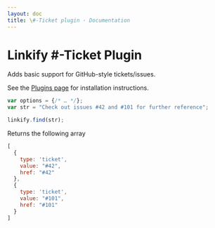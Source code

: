 ```yaml
---
layout: doc
title: \#-Ticket plugin · Documentation
---
```


# Linkify #-Ticket Plugin

Adds basic support for GitHub-style tickets/issues.

See the [Plugins page](plugins.html#general-installation) for installation instructions.

```js
var options = {/* … */};
var str = "Check out issues #42 and #101 for further reference";

linkify.find(str);
```

Returns the following array

```js
[
  {
    type: 'ticket',
    value: "#42",
    href: "#42"
  },
  {
    type: 'ticket',
    value: "#101",
    href: "#101"
  }
]
```
